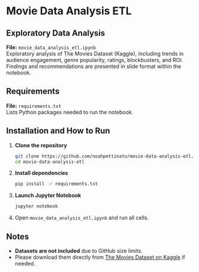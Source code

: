 # Movie Data Analysis ETL

## Exploratory Data Analysis
**File:** `movie_data_analysis_etl.ipynb`  
Exploratory analysis of The Movies Dataset (Kaggle), including trends in audience engagement, genre popularity, ratings, blockbusters, and ROI.  
Findings and recommendations are presented in slide format within the notebook.  

## Requirements
**File:** `requirements.txt`  
Lists Python packages needed to run the notebook.  

## Installation and How to Run
1. **Clone the repository**
   ```bash
   git clone https://github.com/noahpettinato/movie-data-analysis-etl.git
   cd movie-data-analysis-etl
   ```
2. **Install dependencies**
   ```bash
   pip install -r requirements.txt
   ```
3. **Launch Jupyter Notebook**
   ```bash
   jupyter notebook
   ```
4. Open `movie_data_analysis_etl.ipynb` and run all cells.

## Notes
- **Datasets are not included** due to GitHub size limits.  
- Please download them directly from [The Movies Dataset on Kaggle](https://www.kaggle.com/rounakbanik/the-movies-dataset) if needed.  

